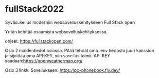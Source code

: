# fullStack2022

Syväsukellus moderniin websovelluskehitykseen
Full Stack open

Yritän kehitää osaamista websovelluskehityksessa.

ohjeet: https://fullstackopen.com/

Osio 2
maidentiedot osiossa.
Pitää tehdät oma .env tiedosto juuri kanssion ja sijoittaa oma API KEY, niin sovellus toimii.
API KEY saadaan:https://openweathermap.org/

Osio 3
linkki Sovellukseen: https://pc-phonebook.fly.dev/

